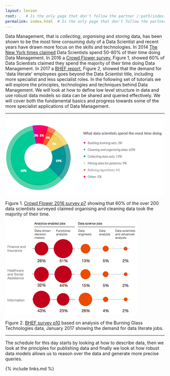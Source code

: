 ```yaml
---
layout: lesson
root: .  # Is the only page that don't follow the partner /:path/index.html
permalink: index.html  # Is the only page that don't follow the partner /:path/index.html
---
```


Data Management, that is _collecting_, _organising_ and _storing_ data, has been shown to be the most time consuming duty of a Data Scientist and recent years have drawn more focus on the skills and technologies. In 2014 [The New York times claimed](https://www.nytimes.com/2014/08/18/technology/for-big-data-scientists-hurdle-to-insights-is-janitor-work.html) Data Scientists spend 50-80% of their time doing Data Management. In 2016 a [Crowd Flower survey](https://visit.figure-eight.com/rs/416-ZBE-142/images/CrowdFlower_DataScienceReport_2016.pdf), Figure 1, showed 60% of Data Scientists claimed they spend the majority of their time doing Data Management. In 2017 a [BHEF report](http://www.bhef.com/sites/default/files/bhef_2017_investing_in_dsa.pdf), Figure 2, showed that the demand for 'data literate' employees goes beyond the Data Scientist title, including more specialist and less specialist roles. In the following set of tutorials we will explore the principles, technologies and techniques behind Data Management. We will look at how to define low level structure in data and use robust data models so data can be shared and queried effectively. We will cover both the fundamental basics and progress towards some of the more specialist applications of Data Management.


---

<div class="row">
  <div class="col-md-6" >
    <img src="./assets/img/crowd-flower-majority-time.png" alt="Crowd Flower figure">
    <p>Figure 1. <a href="https://visit.figure-eight.com/rs/416-ZBE-142/images/CrowdFlower_DataScienceReport_2016.pdf">Crowd Flower 2016 survey p7</a> showing that 60% of the over 200 data scientists surveyed claimed organising and cleaning data took the majority of their time.</p>
  </div>
  <div class="col-md-6" >
    <img src="./assets/img/bhef-data-literacy-jobs.png" alt="BHEF jobs figure">
    <p>Figure 2. <a href="http://www.bhef.com/sites/default/files/bhef_2017_investing_in_dsa.pdf">BHEF survey p10</a> based on analysis of the Burning Glass Technologies data, January 2017 showing the demand for data literate jobs.</p>
  </div>
</div>

---

The schedule for this day starts by looking at how to describe data, then we look at the principles for publishing data and finally we look at how robust data models allows us to reason over the data and generate more precise queries.

{% include links.md %}
